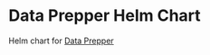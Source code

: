 # Data Prepper Helm Chart

Helm chart for [Data Prepper](https://github.com/opensearch-project/data-prepper)
